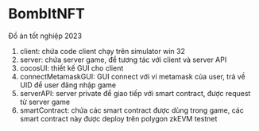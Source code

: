 # BombItNFT

Đồ án tốt nghiệp 2023

1. client: chứa code client chạy trên simulator win 32
2. server: chứa server game, để tương tác với client và server API
3. cocosUI: thiết kế GUI cho client
4. connectMetamaskGUI: GUI connect với ví metamask của user, trả về UID để user đăng nhập game
5. serverAPI: server private để giao tiếp với smart contract, được request từ server game
6. smartContract: chứa các smart contract được dùng trong game, các smart contract này được deploy trên polygon zkEVM testnet